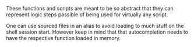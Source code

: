 
These functions and scripts are meant to be so abstract that they can represent logic steps passible of being used for virtually any script.

One can use sourced files in an alias to avoid loading to much stuff on the shell session start. However keep in mind that that autocompletion needs to have the respective function loaded in memory.

